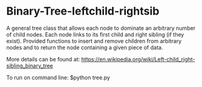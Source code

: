 # Binary-Tree-leftchild-rightsib
A general tree class that allows each node to dominate an arbitrary number of child nodes. 
Each node links to its first child and right sibling (if they exist). 
Provided functions to insert and remove children from arbitrary nodes and to return the node containing a given piece of data.

More details can be found at:
https://en.wikipedia.org/wiki/Left-child_right-sibling_binary_tree

To run on command line:
$python tree.py
